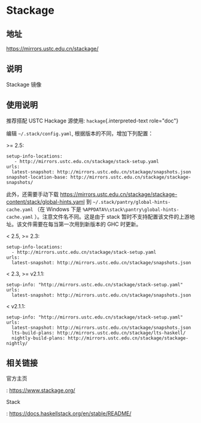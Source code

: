 # Stackage

## 地址

<https://mirrors.ustc.edu.cn/stackage/>

## 说明

Stackage 镜像

## 使用说明

推荐搭配 USTC Hackage 源使用: `hackage`{.interpreted-text role="doc"}

编辑 `~/.stack/config.yaml`, 根据版本的不同，增加下列配置：

\>= 2.5:

    setup-info-locations:
       - http://mirrors.ustc.edu.cn/stackage/stack-setup.yaml
    urls:
      latest-snapshot: http://mirrors.ustc.edu.cn/stackage/snapshots.json
    snapshot-location-base: http://mirrors.ustc.edu.cn/stackage/stackage-snapshots/

此外，还需要手动下载
<https://mirrors.ustc.edu.cn/stackage/stackage-content/stack/global-hints.yaml>
到 `~/.stack/pantry/global-hints-cache.yaml` （在 Windows 下是
`%APPDATA%\stack\pantry\global-hints-cache.yaml`
）。注意文件名不同。这是由于 stack
暂时不支持配置该文件的上游地址。该文件需要在每当第一次用到新版本的 GHC
时更新。

\< 2.5, \>= 2.3:

    setup-info-locations:
      - http://mirrors.ustc.edu.cn/stackage/stack-setup.yaml
    urls:
      latest-snapshot: http://mirrors.ustc.edu.cn/stackage/snapshots.json

\< 2.3, \>= v2.1.1:

    setup-info: "http://mirrors.ustc.edu.cn/stackage/stack-setup.yaml"
    urls:
      latest-snapshot: http://mirrors.ustc.edu.cn/stackage/snapshots.json

\< v2.1.1:

    setup-info: "http://mirrors.ustc.edu.cn/stackage/stack-setup.yaml"
    urls:
      latest-snapshot: http://mirrors.ustc.edu.cn/stackage/snapshots.json
      lts-build-plans: http://mirrors.ustc.edu.cn/stackage/lts-haskell/
      nightly-build-plans: http://mirrors.ustc.edu.cn/stackage/stackage-nightly/

## 相关链接

官方主页

:   <https://www.stackage.org/>

Stack

:   <https://docs.haskellstack.org/en/stable/README/>
